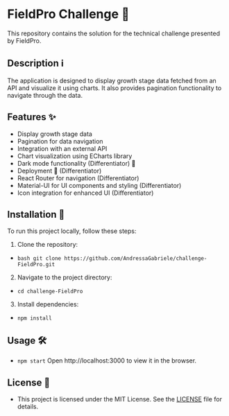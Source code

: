 # FieldPro Challenge 🌱

This repository contains the solution for the technical challenge presented by FieldPro.

## Description ℹ️

The application is designed to display growth stage data fetched from an API and visualize it using charts. It also provides pagination functionality to navigate through the data.

## Features ✨

- Display growth stage data
- Pagination for data navigation
- Integration with an external API
- Chart visualization using ECharts library
- Dark mode functionality (Differentiator) 🌙
- Deployment 🚀 (Differentiator)
- React Router for navigation (Differentiator)
- Material-UI for UI components and styling (Differentiator)
- Icon integration for enhanced UI (Differentiator)

## Installation 🚀

To run this project locally, follow these steps:

1. Clone the repository:

- ```bash git clone https://github.com/AndressaGabriele/challenge-FieldPro.git```

2. Navigate to the project directory:
- ```cd challenge-FieldPro```

3. Install dependencies:
- ```npm install```

## Usage 🛠️

- ```npm start``` Open http://localhost:3000 to view it in the browser.

## License 📄

- This project is licensed under the MIT License. See the [LICENSE](LICENSE) file for details.
